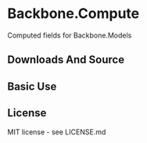 # Backbone.Compute

Computed fields for Backbone.Models

## Downloads And Source

## Basic Use

## License

MIT license - see LICENSE.md
